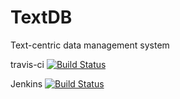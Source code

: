 # TextDB
Text-centric data management system

travis-ci
[![Build Status](https://travis-ci.org/TextDB/textdb.svg?branch=master)](https://travis-ci.org/TextDB/textdb)

Jenkins
[![Build Status](http://ipubmed2.ics.uci.edu:8081/view/All/job/textdb/badge/icon)](http://ipubmed2.ics.uci.edu:8081/view/All/job/textdb/)
